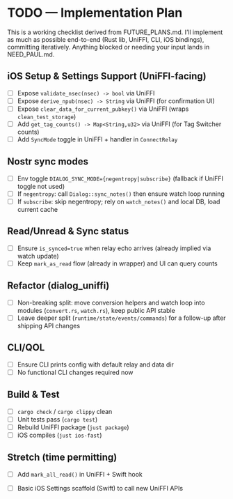 # TODO — Implementation Plan

This is a working checklist derived from FUTURE_PLANS.md. I’ll implement as much as possible end-to-end (Rust lib, UniFFI, CLI, iOS bindings), committing iteratively. Anything blocked or needing your input lands in NEED_PAUL.md.

## iOS Setup & Settings Support (UniFFI-facing)
- [ ] Expose `validate_nsec(nsec) -> bool` via UniFFI
- [ ] Expose `derive_npub(nsec) -> String` via UniFFI (for confirmation UI)
- [ ] Expose `clear_data_for_current_pubkey()` via UniFFI (wraps `clean_test_storage`)
- [ ] Add `get_tag_counts() -> Map<String,u32>` via UniFFI (for Tag Switcher counts)
- [ ] Add `SyncMode` toggle in UniFFI + handler in `ConnectRelay`

## Nostr sync modes
- [ ] Env toggle `DIALOG_SYNC_MODE={negentropy|subscribe}` (fallback if UniFFI toggle not used)
- [ ] If `negentropy`: call `Dialog::sync_notes()` then ensure watch loop running
- [ ] If `subscribe`: skip negentropy; rely on `watch_notes()` and local DB, load current cache

## Read/Unread & Sync status
- [ ] Ensure `is_synced=true` when relay echo arrives (already implied via watch update)
- [ ] Keep `mark_as_read` flow (already in wrapper) and UI can query counts

## Refactor (dialog_uniffi)
- [ ] Non-breaking split: move conversion helpers and watch loop into modules (`convert.rs`, `watch.rs`), keep public API stable
- [ ] Leave deeper split (`runtime/state/events/commands`) for a follow-up after shipping API changes

## CLI/QOL
- [ ] Ensure CLI prints config with default relay and data dir
- [ ] No functional CLI changes required now

## Build & Test
- [ ] `cargo check` / `cargo clippy` clean
- [ ] Unit tests pass (`cargo test`)
- [ ] Rebuild UniFFI package (`just package`)
- [ ] iOS compiles (`just ios-fast`)

## Stretch (time permitting)
- [ ] Add `mark_all_read()` in UniFFI + Swift hook
- [ ] Basic iOS Settings scaffold (Swift) to call new UniFFI APIs

